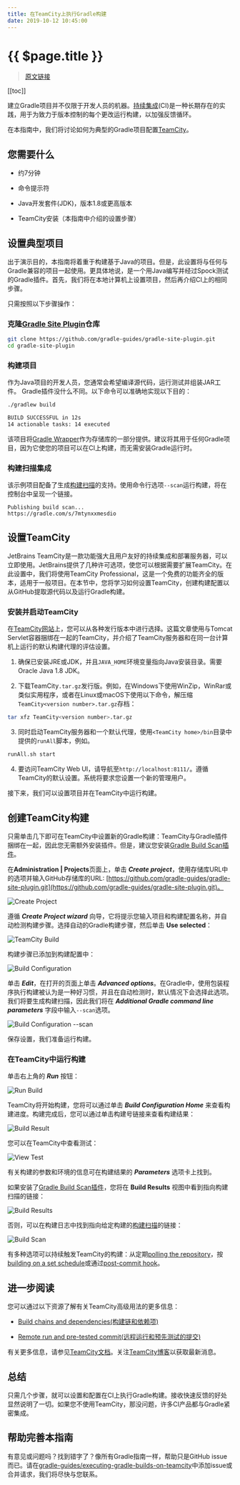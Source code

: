 ```yaml
---
title: 在TeamCity上执行Gradle构建
date: 2019-10-12 10:45:00
---
```


# {{ $page.title }}

> [原文链接](https://guides.gradle.org/executing-gradle-builds-on-teamcity/)

[[toc]]

建立Gradle项目并不仅限于开发人员的机器。[持续集成](https://en.wikipedia.org/wiki/Continuous_integration)(CI)是一种长期存在的实践，用于为致力于版本控制的每个更改运行构建，以加强反馈循环。

在本指南中，我们将讨论如何为典型的Gradle项目配置[TeamCity](https://www.jetbrains.com/teamcity/)。

## 您需要什么

- 约7分钟

- 命令提示符

- Java开发套件(JDK)，版本1.8或更高版本

- TeamCity安装（本指南中介绍的设置步骤）

## 设置典型项目

出于演示目的，本指南将着重于构建基于Java的项目。但是，此设置将与任何与Gradle兼容的项目一起使用。更具体地说，是一个用Java编写并经过Spock测试的Gradle插件。首先，我们将在本地计算机上设置项目，然后再介绍CI上的相同步骤。

只需按照以下步骤操作：

### 克隆[Gradle Site Plugin](https://github.com/gradle-guides/gradle-site-plugin)仓库

``` sh
git clone https://github.com/gradle-guides/gradle-site-plugin.git
cd gradle-site-plugin
```

### 构建项目

作为Java项目的开发人员，您通常会希望编译源代码，运行测试并组装JAR工件。 Gradle插件没什么不同。以下命令可以准确地实现以下目的：

``` sh {1}
./gradlew build

BUILD SUCCESSFUL in 12s
14 actionable tasks: 14 executed
```

该项目将[Gradle Wrapper](https://docs.gradle.org/current/userguide/gradle_wrapper.html)作为存储库的一部分提供。建议将其用于任何Gradle项目，因为它使您的项目可以在CI上构建，而无需安装Gradle运行时。

### 构建扫描集成

该示例项目配备了生成[构建扫描](https://scans.gradle.com/?_ga=2.251528399.896254753.1571010126-1564571921.1570494734)的支持。使用命令行选项`--scan`运行构建，将在控制台中呈现一个链接。

```
Publishing build scan...
https://gradle.com/s/7mtynxxmesdio
```

## 设置TeamCity

JetBrains TeamCity是一款功能强大且用户友好的持续集成和部署服务器，可以立即使用。JetBrains提供了几种许可选项，使您可以根据需要扩展TeamCity。在此设置中，我们将使用TeamCity Professional，这是一个免费的功能齐全的版本，适用于一般项目。在本节中，您将学习如何设置TeamCity，创建构建配置以从GitHub提取源代码以及运行Gradle构建。

### 安装并启动TeamCity

在[TeamCity网站](https://www.jetbrains.com/teamcity/download/)上，您可以从各种发行版本中进行选择。这篇文章使用与Tomcat Servlet容器捆绑在一起的TeamCity，并介绍了TeamCity服务器和在同一台计算机上运行的默认构建代理的评估设置。

1. 确保已安装JRE或JDK，并且`JAVA_HOME`环境变量指向Java安装目录。需要Oracle Java 1.8 JDK。

2. 下载TeamCity`.tar.gz`发行版。例如，在Windows下使用WinZip，WinRar或类似实用程序，或者在Linux或macOS下使用以下命令，解压缩`TeamCity<version number>.tar.gz`存档：

``` sh
tar xfz TeamCity<version number>.tar.gz
```

3. 同时启动TeamCity服务器和一个默认代理，使用`<TeamCity home>/bin`目录中提供的`runAll`脚本，例如。

``` sh
runAll.sh start
```

4. 要访问TeamCity Web UI，请导航至`http://localhost:8111/`。遵循TeamCity的默认设置。系统将要求您设置一个新的管理用户。

接下来，我们可以设置项目并在TeamCity中运行构建。

## 创建TeamCity构建

只需单击几下即可在TeamCity中设置新的Gradle构建：TeamCity与Gradle插件捆绑在一起，因此您无需额外安装插件。但是，建议您安装[Gradle Build Scan插件](https://plugins.jetbrains.com/plugin/9326-gradle-build-scan-integration)。

在**Administration | Projects**页面上，单击 **_Create project_**，使用存储库URL中的选项并输入GitHub存储库的URL: [https://github.com/gradle-guides/gradle-site-plugin.git](https://github.com/gradle-guides/gradle-site-plugin.git)。

![Create Project](https://guides.gradle.org/executing-gradle-builds-on-teamcity/images/teamcity-create-project.png)

遵循 **_Create Project wizard_** 向导，它将提示您输入项目和构建配置名称，并自动检测构建步骤。选择自动的Gradle构建步骤，然后单击 **Use selected**：

![TeamCity Build](https://guides.gradle.org/executing-gradle-builds-on-teamcity/images/teamcity-build-step.png)

构建步骤已添加到构建配置中：

![Build Configuration](https://guides.gradle.org/executing-gradle-builds-on-teamcity/images/teamcity-step-added.png)

单击 **_Edit_**，在打开的页面上单击 **_Advanced options_**。在Gradle中，使用包装程序执行构建被认为是一种好习惯，并且在自动检测时，默认情况下会选择此选项。我们将要生成构建扫描，因此我们将在 **_Additional Gradle command line parameters_** 字段中输入`--scan`选项。

![Build Configuration --scan](https://guides.gradle.org/executing-gradle-builds-on-teamcity/images/teamcity-scan.png)

保存设置，我们准备运行构建。

### 在TeamCity中运行构建

单击右上角的 **_Run_** 按钮：

![Run Build](https://guides.gradle.org/executing-gradle-builds-on-teamcity/images/teamcity-step-upd.png)

TeamCity将开始构建，您将可以通过单击 **_Build Configuration Home_** 来查看构建进度。构建完成后，您可以通过单击构建号链接来查看构建结果：

![Build Result](https://guides.gradle.org/executing-gradle-builds-on-teamcity/images/teamcity-results.png)

您可以在TeamCity中查看测试：

![View Test](https://guides.gradle.org/executing-gradle-builds-on-teamcity/images/teamcity-tests.png)

有关构建的参数和环境的信息可在构建结果的 **_Parameters_** 选项卡上找到。

如果安装了[Gradle Build Scan插件](https://plugins.jetbrains.com/plugin/9326-gradle-build-scan-integration)，您将在 **Build Results** 视图中看到指向构建扫描的链接：

![Build Results](https://guides.gradle.org/executing-gradle-builds-on-teamcity/images/teamcity-build-scan-plugin.png)

否则，可以在构建日志中找到指向给定构建的[构建扫描](https://scans.gradle.com/?_ga=2.225845587.896254753.1571010126-1564571921.1570494734)的链接：

![Build Scan](https://guides.gradle.org/executing-gradle-builds-on-teamcity/images/teamcity-log-link.png)

有多种选项可以持续触发TeamCity的构建：从定期[polling the repository](https://confluence.jetbrains.com/display/TCDL/Configuring+Build+Triggers)，按[building on a set schedule](https://confluence.jetbrains.com/display/TCDL/Configuring+Schedule+Triggers)或通过[post-commit hook](https://confluence.jetbrains.com/display/TCDL/Configuring+VCS+Post-Commit+Hooks+for+TeamCity)。

## 进一步阅读

您可以通过以下资源了解有关TeamCity高级用法的更多信息：

- [Build chains and dependencies(构建链和依赖项)](https://confluence.jetbrains.com/display/TCD18/Build+Dependencies+Setup)

- [Remote run and pre-tested commit(远程运行和预先测试的提交)](https://confluence.jetbrains.com/display/TCD18/Pre-Tested+%28Delayed%29+Commit)

有关更多信息，请参见[TeamCity文档](https://confluence.jetbrains.com/display/TCD18/TeamCity+Documentation)。关注[TeamCity博客](https://blog.jetbrains.com/teamcity/)以获取最新消息。

## 总结

只需几个步骤，就可以设置和配置在CI上执行Gradle构建。接收快速反馈的好处显然说明了一切。如果您不使用TeamCity，那没问题，许多CI产品都与Gradle紧密集成。

## 帮助完善本指南

有意见或问题吗？找到错字了？像所有Gradle指南一样，帮助只是GitHub issue而已。请在[gradle-guides/executing-gradle-builds-on-teamcity](https://github.com/gradle-guides/executing-gradle-builds-on-teamcity/)中添加issue或合并请求，我们将尽快与您联系。
